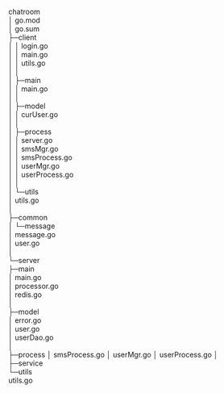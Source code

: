 
chatroom  
│  go.mod  
│  go.sum  
├─client  
│  │  login.go  
│  │  main.go  
│  │  utils.go  
│  │    
│  ├─main  
│  │      main.go  
│  │        
│  ├─model  
│  │      curUser.go  
│  │        
│  ├─process  
│  │      server.go  
│  │      smsMgr.go  
│  │      smsProcess.go  
│  │      userMgr.go  
│  │      userProcess.go  
│  │        
│  └─utils  
│          utils.go  
│            
├─common  
│  └─message  
│          message.go  
│          user.go  
│            
└─server  
    ├─main  
    │      main.go  
    │      processor.go  
    │      redis.go  
    │        
    ├─model  
    │      error.go  
    │      user.go  
    │      userDao.go  
    │      
    ├─process
    │      smsProcess.go
    │      userMgr.go
    │      userProcess.go
    │        
    ├─service  
    └─utils  
            utils.go  
            
